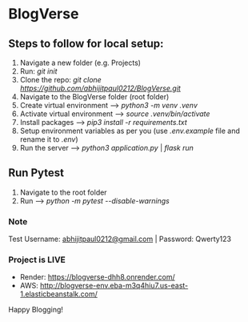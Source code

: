 # BlogVerse


## Steps to follow for local setup:
1. Navigate a new folder (e.g. Projects)
2. Run: _git init_
3. Clone the repo: _git clone https://github.com/abhijitpaul0212/BlogVerse.git_
4. Navigate to the BlogVerse folder (root folder)
5. Create virtual environment --> _python3 -m venv .venv_
6. Activate virtual environment --> _source .venv/bin/activate_
7. Install packages --> _pip3 install -r requirements.txt_
8. Setup environment variables as per you (use _.env.example_ file and rename it to _.env_)
9. Run the server --> _python3 application.py_  | _flask run_

## Run Pytest
1. Navigate to the root folder
2. Run --> _python -m pytest --disable-warnings_

### Note
Test Username: abhijitpaul0212@gmail.com | Password: Qwerty123

### Project is LIVE
* Render: https://blogverse-dhh8.onrender.com/
* AWS: http://blogverse-env.eba-m3q4hiu7.us-east-1.elasticbeanstalk.com/

Happy Blogging!
